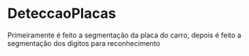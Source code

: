 # DeteccaoPlacas
Primeiramente é feito a segmentação da placa do carro, depois é feito a segmentação dos digitos para reconhecimento
